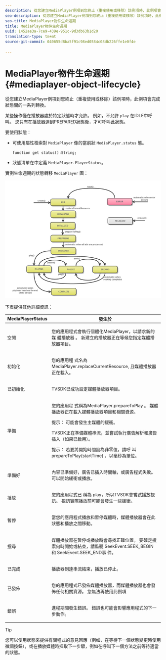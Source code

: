 ```yaml
---
description: 從您建立MediaPlayer例項到您終止（重複使用或移除）該例項時，此例項會完成狀態間的一系列轉換。
seo-description: 從您建立MediaPlayer例項到您終止（重複使用或移除）該例項時，此例項會完成狀態間的一系列轉換。
seo-title: MediaPlayer物件生命週期
title: MediaPlayer物件生命週期
uuid: 1452ae3a-7ce9-439e-951c-9d3db63b1d20
translation-type: tm+mt
source-git-commit: 040655d8ba5f91c98ed0584c08db226ffe1e0f4e

---
```



# MediaPlayer物件生命週期{#mediaplayer-object-lifecycle}

從您建立MediaPlayer例項到您終止（重複使用或移除）該例項時，此例項會完成狀態間的一系列轉換。

某些操作僅在播放器處於特定狀態時才允許。 例如，不允許 `play` 在IDLE中呼叫。 您只有在播放器達到PREPARED狀態後，才可呼叫此狀態。

要使用狀態：

* 可使用屬性檢索對 `MediaPlayer` 像的當前狀 `MediaPlayer.status` 態。

   ```
   function get status():String;
   ```

* 狀態清單在中定義 `MediaPlayer.PlayerStatus`。

實例生命週期的狀態轉移 `MediaPlayer` 圖：
<!--<a id="fig_1C55DE3F186F4B36AFFDCDE90379534C"></a>-->

![](assets/player-state-transitions-diagram-flash-1_2_web.png)

下表提供其他詳細資訊：

<table id="table_426F0093E4214EA88CD72A7796B58DFD"> 
 <thead> 
  <tr> 
   <th colname="col1" class="entry"> <span class="codeph"> MediaPlayerStatus </span> </th> 
   <th colname="col2" class="entry"> 發生於 </th> 
  </tr> 
 </thead>
 <tbody> 
  <tr> 
   <td colname="col1"> <span class="codeph"> 空閒 </span> </td> 
   <td colname="col2"> <p> 您的應用程式會執行個體化MediaPlayer，以請求新的媒 <span class="codeph"> 體播放器 </span>。 新建立的播放器正在等候您指定媒體播放器項目。 </p> </td> 
  </tr> 
  <tr> 
   <td colname="col1"> <span class="codeph"> 初始化 </span> </td> 
   <td colname="col2"> <p>您的應用程 <span class="codeph"> 式名為MediaPlayer.replaceCurrentResource, </span>且媒體播放器正在載入。 </p> </td> 
  </tr> 
  <tr> 
   <td colname="col1"> <span class="codeph"> 已初始化 </span> </td> 
   <td colname="col2"> <p>TVSDK已成功設定媒體播放器項目。 </p> </td> 
  </tr> 
  <tr> 
   <td colname="col1"> <span class="codeph"> 準備 </span> </td> 
   <td colname="col2"> <p>您的應用程 <span class="codeph"> 式稱為MediaPlayer.prepareToPlay </span>。 媒體播放器正在載入媒體播放器項目和相關資源。 </p> <p>提示： 可能會發生主媒體的緩衝。 </p> <p>TVSDK正在準備媒體串流，並嘗試執行廣告解析和廣告插入（如果已啟用）。 </p> <p>提示： 若要將開始時間設為非零值，請呼 <span class="codeph"> 叫prepareToPlay(startTime) </span> ，以毫秒為單位。 </p> </td> 
  </tr> 
  <tr> 
   <td colname="col1"> <span class="codeph"> 準備好 </span> </td> 
   <td colname="col2"> <p>內容已準備好，廣告已插入時間軸，或廣告程式失敗。 可以開始緩衝或播放。 </p> </td> 
  </tr> 
  <tr> 
   <td colname="col1"> <span class="codeph"> 播放 </span> </td> 
   <td colname="col2"> <p>您的應用程式已 <span class="codeph"> 稱為 </span>play，所以TVSDK會嘗試播放視訊。 視訊實際播放前可能會發生一些緩衝。 </p> </td> 
  </tr> 
  <tr> 
   <td colname="col1"> <span class="codeph"> 暫停 </span> </td> 
   <td colname="col2"> <p>當您的應用程式播放和暫停媒體時，媒體播放器會在此狀態和播放之間移動。 </p> </td> 
  </tr> 
  <tr> 
   <td colname="col1"> <span class="codeph"> 搜尋 </span> </td> 
   <td colname="col2"> <p>媒體播放器在暫停或播放時會尋找正確位置。 要確定搜索何時開始或結束，請監聽 <span class="codeph"> SeekEvent.SEEK_BEGIN </span> 和 <span class="codeph"> SeekEvent.SEEK_END事 </span> 件。 </p> </td> 
  </tr> 
  <tr> 
   <td colname="col1"> <span class="codeph"> 已完成 </span> </td> 
   <td colname="col2"> <p>播放器到達串流結束，播放已停止。 </p> </td> 
  </tr> 
  <tr> 
   <td colname="col1"> <span class="codeph"> 已發佈 </span> </td> 
   <td colname="col2"> <p>您的應用程式已發佈媒體播放器，而媒體播放器也會發佈任何相關資源。 您無法再使用此例項 </p> </td> 
  </tr> 
  <tr> 
   <td colname="col1"> <span class="codeph"> 錯誤 </span> </td> 
   <td colname="col2"> <p>進程期間發生錯誤。 錯誤也可能會影響應用程式的下一步動作。 </p> </td> 
  </tr> 
 </tbody> 
</table>

>[!TIP]
>
>您可以使用狀態來提供有關程式的意見回應（例如，在等待下一個狀態變更時使用微調按鈕），或在播放媒體時採取下一步驟，例如在呼叫下一個方法之前等待適當的狀態。

